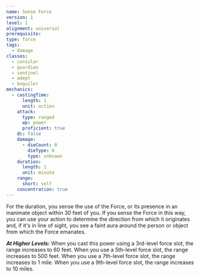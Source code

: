 ```yaml
---
name: Sense Force
version: 1
level: 1
alignment: universal
prerequisite: 
type: force
tags:
  - damage
classes:
  - consular
  - guardian
  - sentinel
  - adept
  - beguiler
mechanics:
  - castingTime:
      length: 1
      unit: action
    attack:
      type: ranged
      wp: power
      proficient: true
    dc: false
    damage:
      - dieCount: 0
        dieType: 0
        type: unknown
    duration:
      length: 1
      unit: minute
    range:
      short: self
    concentration: true
---
```

For the duration, you sense the use of the Force, or its presence in an inanimate object within 30 feet of you. If you sense the Force in this way, you can use your action to determine the direction from which it originates and, if it's in line of sight, you see a faint aura around the person or object from which the Force emanates.

***__At Higher Levels__:*** When you cast this power using a 3rd-level force slot, the range increases to 60 feet. When you use a 5th-level force slot, the range increases to 500 feet. When you use a 7th-level force slot, the range increases to 1 mile. When you use a 9th-level force slot, the range increases to 10 miles.
    